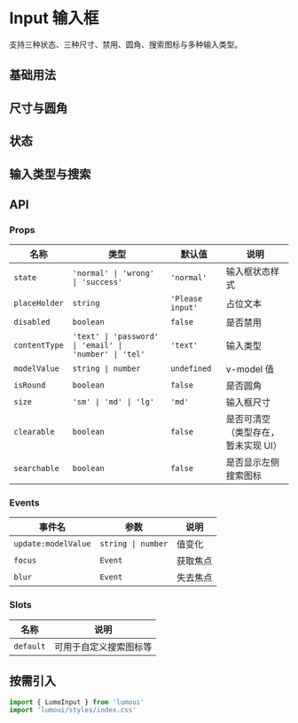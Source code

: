 # Input 输入框

支持三种状态、三种尺寸、禁用、圆角、搜索图标与多种输入类型。

## 基础用法
<script setup lang="ts">
import { ref } from 'vue'
const text = ref('')
</script>

<LumoInput v-model="text" placeHolder="请输入内容" />

## 尺寸与圆角
<demo-wrapper>
<LumoInput size="sm" placeHolder="小"></LumoInput>
<LumoInput size="md" placeHolder="中" :isRound="true"></LumoInput>
<LumoInput size="lg" placeHolder="大"></LumoInput>
</demo-wrapper>

## 状态
<demo-wrapper>
<LumoInput state="normal" placeHolder="正常" />
<LumoInput state="wrong" placeHolder="错误" />
<LumoInput state="success" placeHolder="成功" />
</demo-wrapper>

## 输入类型与搜索
<demo-wrapper>
<LumoInput contentType="password" placeHolder="密码" />
<LumoInput contentType="email" placeHolder="邮箱" />
<LumoInput :searchable="true" placeHolder="搜索..." />
</demo-wrapper>

## API

### Props
| 名称          | 类型                                         | 默认值   | 说明                         |
| ------------- | -------------------------------------------- | -------- | ---------------------------- |
| `state`       | `'normal' \| 'wrong' \| 'success'`           | `'normal'` | 输入框状态样式               |
| `placeHolder` | `string`                                     | `'Please input'` | 占位文本            |
| `disabled`    | `boolean`                                    | `false`  | 是否禁用                     |
| `contentType` | `'text' \| 'password' \| 'email' \| 'number' \| 'tel'` | `'text'` | 输入类型         |
| `modelValue`  | `string \| number`                           | `undefined` | v-model 值          |
| `isRound`     | `boolean`                                    | `false`  | 是否圆角                     |
| `size`        | `'sm' \| 'md' \| 'lg'`                       | `'md'`   | 输入框尺寸                   |
| `clearable`   | `boolean`                                    | `false`  | 是否可清空（类型存在，暂未实现 UI） |
| `searchable`  | `boolean`                                    | `false`  | 是否显示左侧搜索图标         |

### Events
| 事件名              | 参数            | 说明           |
| ------------------- | --------------- | -------------- |
| `update:modelValue` | `string \| number` | 值变化        |
| `focus`             | `Event`         | 获取焦点       |
| `blur`              | `Event`         | 失去焦点       |

### Slots
| 名称      | 说明                    |
| --------- | ----------------------- |
| `default` | 可用于自定义搜索图标等 |

## 按需引入
```ts
import { LumoInput } from 'lumoui'
import 'lumoui/styles/index.css'
```

<style scoped>
.demo-wrapper { display:flex; gap:12px; flex-wrap:wrap; align-items:center; margin:12px 0; }
</style>